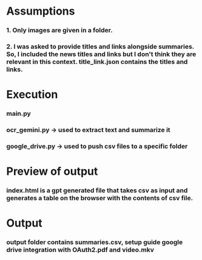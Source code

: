 # Assumptions

### 1. Only images are given in a folder.
### 2. I was asked to provide titles and links alongside summaries. So, I included the news titles and links but I don't think they are relevant in this context. title_link.json contains the titles and links.

# Execution

### main.py
### ocr_gemini.py -> used to extract text and summarize it
### google_drive.py -> used to push csv files to a specific folder

# Preview of output

### index.html is a gpt generated file that takes csv as input and generates a table on the browser with the contents of csv file.

# Output

### output folder contains summaries.csv, setup guide google drive integration with OAuth2.pdf and video.mkv
